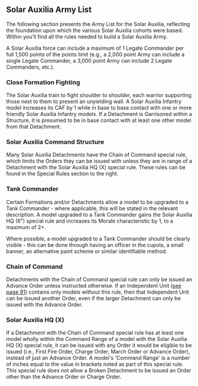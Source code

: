 ## Solar Auxilia Army List 

The following section presents the Army List for the Solar Auxilia, reflecting the foundation upon which the various Solar Auxilia cohorts were based. Within you'll find all the rules needed to build a Solar Auxilia Army.

A Solar Auxilia force can include a maximum of 1 Legate Commander per full 1,500 points of the points limit (e.g., a 2,000 point Army can include a single Legate Commander, a 3,000 point Army can include 2 Legate Commanders, etc.).

### Close Formation Fighting
The Solar Auxilia train to fight shoulder to shoulder, each warrior supporting those next to them to present an unyielding wall. A Solar Auxilia Infantry model increases its CAF by 1 while in base to base contact with one or more friendly Solar Auxilia Infantry models. If a Detachment is Garrisoned within a Structure, it is presumed to be in base contact with at least one other model from that Detachment.

### Solar Auxilia Command Structure
Many Solar Auxilia Detachments have the Chain of Command special rule, which limits the Orders they can be issued with unless they are in range of a Detachment with the Solar Auxilia HQ (X) special rule. These rules can be found in the Special Rules section to the right.

### Tank Commander
Certain Formations and/or Detachments allow a model to be upgraded to a Tank Commander - where applicable, this will be stated in the relevant description. A model upgraded to a Tank Commander gains the Solar Auxilia HQ (6") special rule and increases its Morale characteristic by 1, to a maximum of 2+.

Where possible, a model upgraded to a Tank Commander should be clearly visible - this can be done through having an officer in the cupola, a small banner, an alternative paint scheme or similar identifiable method.

### Chain of Command
Detachments with the Chain of Command special rule can only be issued an Advance Order unless instructed otherwise. If an Independent Unit ([see page 91](legions_imperialis_rules/special_rules/#independent)) contains only models without this rule, then that Independent Unit can be issued another Order, even if the larger Detachment can only be issued with the Advance Order.

### Solar Auxilia HQ (X)
If a Detachment with the Chain of Command special rule has at least one model wholly within the Command Range of a model with the Solar Auxilia HQ (X) special rule, it can be issued with any Order it would be eligible to be issued (i.e., First Fire Order, Charge Order, March Order or Advance Order), instead of just an Advance Order. A model's 'Command Range' is a number of inches equal to the value in brackets noted as part of this special rule. This special rule does not allow a Broken Detachment to be issued an Order other than the Advance Order or Charge Order.
